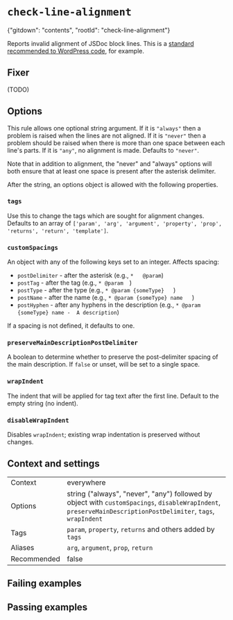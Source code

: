 # `check-line-alignment`

{"gitdown": "contents", "rootId": "check-line-alignment"}

Reports invalid alignment of JSDoc block lines. This is a
[standard recommended to WordPress code](https://make.wordpress.org/core/handbook/best-practices/inline-documentation-standards/javascript/#aligning-comments),
for example.

## Fixer

(TODO)

## Options

This rule allows one optional string argument. If it is `"always"` then a
problem is raised when the lines are not aligned. If it is `"never"` then
a problem should be raised when there is more than one space between each
line's parts. If it is `"any"`, no alignment is made. Defaults to `"never"`.

Note that in addition to alignment, the "never" and "always" options will both
ensure that at least one space is present after the asterisk delimiter.

After the string, an options object is allowed with the following properties.

### `tags`

Use this to change the tags which are sought for alignment changes. Defaults to an array of
`['param', 'arg', 'argument', 'property', 'prop', 'returns', 'return', 'template']`.

### `customSpacings`

An object with any of the following keys set to an integer. Affects spacing:

- `postDelimiter` - after the asterisk (e.g., `*   @param`)
- `postTag` - after the tag (e.g., `* @param  `)
- `postType` - after the type (e.g., `* @param {someType}   `)
- `postName` - after the name (e.g., `* @param {someType} name   `)
- `postHyphen` - after any hyphens in the description (e.g., `* @param {someType} name -  A description`)

If a spacing is not defined, it defaults to one.

### `preserveMainDescriptionPostDelimiter`

A boolean to determine whether to preserve the post-delimiter spacing of the
main description. If `false` or unset, will be set to a single space.

### `wrapIndent`

The indent that will be applied for tag text after the first line.
Default to the empty string (no indent).

### `disableWrapIndent`

Disables `wrapIndent`; existing wrap indentation is preserved without changes.

## Context and settings

|||
|---|---|
|Context|everywhere|
|Options|string ("always", "never", "any") followed by object with `customSpacings`, `disableWrapIndent`, `preserveMainDescriptionPostDelimiter`, `tags`, `wrapIndent`|
|Tags|`param`, `property`, `returns` and others added by `tags`|
|Aliases|`arg`, `argument`, `prop`, `return`|
|Recommended|false|

## Failing examples

<!-- assertions-failing checkLineAlignment -->

## Passing examples

<!-- assertions-passing checkLineAlignment -->
